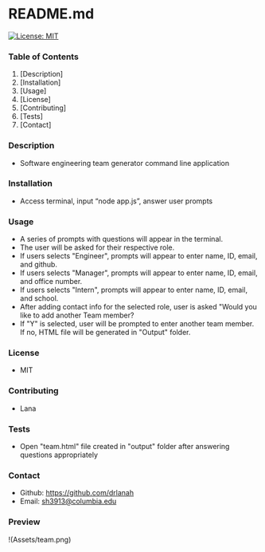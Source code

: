 # README.md

[![License: MIT](https://img.shields.io/badge/License-MIT-yellow.svg)](https://opensource.org/licenses/MIT)

### Table of Contents

1. [Description]
2. [Installation]
3. [Usage]
4. [License]
5. [Contributing]
6. [Tests]
7. [Contact]

### Description

- Software engineering team generator command line application

### Installation

- Access terminal, input “node app.js”, answer user prompts

### Usage

- A series of prompts with questions will appear in the terminal.
- The user will be asked for their respective role.
- If users selects "Engineer", prompts will appear to enter name, ID, email, and github.
- If users selects "Manager", prompts will appear to enter name, ID, email, and office number.
- If users selects "Intern", prompts will appear to enter name, ID, email, and school.
- After adding contact info for the selected role, user is asked "Would you like to add another Team member?
- If "Y" is selected, user will be prompted to enter another team member. If no, HTML file will be generated in "Output" folder.

### License

- MIT

### Contributing

- Lana

### Tests

- Open "team.html" file created in "output" folder after answering questions appropriately

### Contact

- Github: https://github.com/drlanah
- Email: sh3913@columbia.edu

### Preview

!(Assets/team.png)
